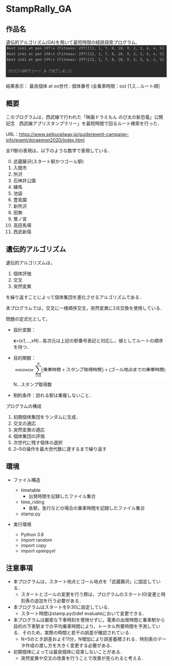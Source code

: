 # StampRally_GA

## 作品名
遺伝的アルゴリズム(GA)を用いて最短時間の経路探索プログラム．
![実行結果](img/result.png)

結果表示：
最良個体 at oo世代 : 個体番号 (全乗車時間：oo) [1,2,...ルート順]

## 概要
このプログラムは，西武線で行われた「映画ドラえもん のび太の新恐竜」公開記念　西武線アプリスタンプラリー」を最短時間で回るルート検索を行った．

URL：https://www.seiburailway.jp/guide/event-campaign-info/event/doraemon2020/index.html

全11駅の表現は，以下のような数字で表現している．

0. 武蔵藤沢(スタート駅かつゴール駅)
1. 入間市
2. 所沢
3. 石神井公園
4. 練馬
5. 池袋
6. 豊島園
7. 新所沢
8. 田無
9. 鶯ノ宮
10. 高田馬場
11. 西武新宿


## 遺伝的アルゴリズム
遺伝的アルゴリズムは，

1. 個体評価
2. 交叉
3. 突然変異

を繰り返すことによって個体集団を進化させるアルゴリズムである．

本プログラムでは，交叉に一様順序交叉，突然変異に2点交換を使用している．

問題の定式化として，

- 設計変数：
  
  **x**=(*x1,...,xN*)...各次元は上記の駅番号表記と対応し，値としてルートの順序を持つ．
- 目的関数：
![目的関数](img/objectfunc.PNG)
N...スタンプ取得数
- 制約条件：訪れる駅は重複しないこと．


プログラムの構成

1. 初期個体集団をランダムに生成．
2. 交叉の適応
3. 突然変異の適応
4. 個体集団の評価
5. 次世代に残す個体の選択
6. 2~5の操作を最大世代数に達するまで繰り返す


## 環境
- ファイル構造
  - timetable
    - 出発時間を記録したファイル集合
  - time_riding
    - 各駅，急行などの場合の乗車時間を記録したファイル集合
  - stamp.py
  
- 実行環境
  - Python 3.8
  - import random
  - import copy
  - import openpyxl

## 注意事項
- 本プログラムは，スタート地点とゴール地点を「武蔵藤沢」に固定している．
  - スタートとゴールの変更を行う際は，プログラムのスタート(0)変更と時刻表の追加を行う必要がある．
- 本プログラムはスタートを9:30に設定している．
  - スタート時間はstamp.pyのdef evaluateにおいて変更できる．
- 本プログラムは厳密な下車時刻を使用せずに，電車の出発時間と乗車駅から目的の下車駅までの平均乗車時間により，トータル所要時間を予測している．そのため，実際の時間と若干の誤差が確認されている．
  - N=5のとき誤差およそ11分，N増加により誤差蓄積される．時刻表のデータ作成の渡し方を大きく変更する必要がある．
- 初期個体によっては最良個体に収束しないことがある．
  - 突然変異や交叉の改善を行うことで改善が見られると考える．

